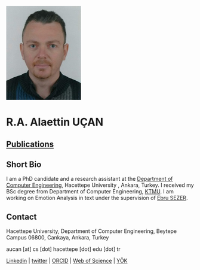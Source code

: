![Alaettin Uçan](avatar.jpg) 


# R.A. Alaettin UÇAN


## <a href="https://scholar.google.com/citations?user=dbZzyagAAAAJ" target="_blank">Publications</a>



## Short Bio
I am a PhD candidate and a research assistant at the [Department of Computer Engineering](http://cs.hacettepe.edu.tr/), Hacettepe University , Ankara, Turkey. I received my BSc degree from Department of Computer Engineering, [KTMU](http://manas.edu.kg/). I am working on Emotion Analysis in text under the supervision of [Ebru SEZER](http://yunus.hacettepe.edu.tr/~ebru/).

## Contact

Hacettepe University,
Department of Computer Engineering,
Beytepe Campus 06800, Cankaya,
Ankara, Turkey


aucan [at] cs [dot] hacettepe [dot] edu [dot] tr



[Linkedin](https://www.linkedin.com/in/alaettin-ucan/) | 
[twitter](https://twitter.com/alaettin_ucan) | 
[ORCID](https://orcid.org/0000-0002-2493-4022) | 
[Web of Science](https://publons.com/researcher/E-9147-2013/) | 
[YÖK](https://akademik.yok.gov.tr/AkademikArama/AkademisyenGorevOgrenimBilgileri?islem=direct&authorId=36CE9652391EA366)


